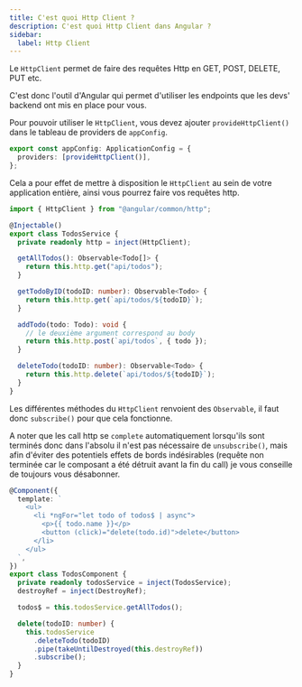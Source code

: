 ```yaml
---
title: C'est quoi Http Client ?
description: C'est quoi Http Client dans Angular ?
sidebar:
  label: Http Client
---
```


Le `HttpClient` permet de faire des requêtes Http en GET, POST, DELETE, PUT etc.

C'est donc l'outil d'Angular qui permet d'utiliser les endpoints que les devs' backend ont mis en place pour vous.

Pour pouvoir utiliser le `HttpClient`, vous devez ajouter `provideHttpClient()` dans le tableau de providers de `appConfig`.

```typescript
export const appConfig: ApplicationConfig = {
  providers: [provideHttpClient()],
};
```

Cela a pour effet de mettre à disposition le `HttpClient` au sein de votre application entière, ainsi vous pourrez faire vos requêtes http.

```typescript
import { HttpClient } from "@angular/common/http";

@Injectable()
export class TodosService {
  private readonly http = inject(HttpClient);

  getAllTodos(): Observable<Todo[]> {
    return this.http.get("api/todos");
  }

  getTodoByID(todoID: number): Observable<Todo> {
    return this.http.get(`api/todos/${todoID}`);
  }

  addTodo(todo: Todo): void {
    // le deuxième argument correspond au body
    return this.http.post(`api/todos`, { todo });
  }

  deleteTodo(todoID: number): Observable<Todo> {
    return this.http.delete(`api/todos/${todoID}`);
  }
}
```

Les différentes méthodes du `HttpClient` renvoient des `Observable`, il faut donc `subscribe()` pour que cela fonctionne.

A noter que les call http se `complete` automatiquement lorsqu'ils sont terminés donc dans l'absolu il n'est pas nécessaire de `unsubscribe()`, mais afin d'éviter des potentiels effets de bords indésirables (requête non terminée car le composant a été détruit avant la fin du call) je vous conseille de toujours vous désabonner.

```typescript
@Component({
  template: `
    <ul>
      <li *ngFor="let todo of todos$ | async">
        <p>{{ todo.name }}</p>
        <button (click)="delete(todo.id)">delete</button>
      </li>
    </ul>
  `,
})
export class TodosComponent {
  private readonly todosService = inject(TodosService);
  destroyRef = inject(DestroyRef);

  todos$ = this.todosService.getAllTodos();

  delete(todoID: number) {
    this.todosService
      .deleteTodo(todoID)
      .pipe(takeUntilDestroyed(this.destroyRef))
      .subscribe();
  }
}
```
